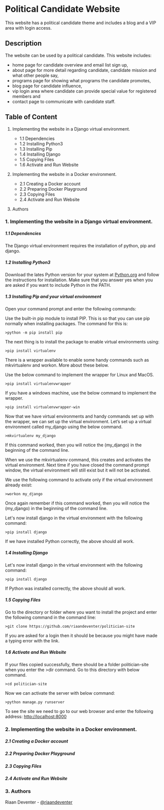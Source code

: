 # Political Candidate Website

This website has a political candidate theme and includes a blog and a VIP area with login access.

## Description

The website can be used by a political candidate. This website includes:
* home page for candidate overview and email list sign up,
* about page for more detail regarding candidate, candidate mission and what other people say,
* programs page for showing what programs the candidate promotes, 
* blog page for candidate influence,
* vip login area where candidate can provide special value for registered members and
* contact page to communicate with candidate staff.

## Table of Content
1.  Implementing the website in a Django virtual environment.
    - 1.1   Dependencies
    - 1.2   Installing Python3
    - 1.3   Installing Pip
    - 1.4   Installing Django
    - 1.5   Copying Files
    - 1.6   Activate and Run Website
             
2.  Implementing the website in a Docker environment.
    - 2.1   Creating a Docker account
    - 2.2   Preparing Docker Playground
    - 2.3   Copying Files
    - 2.4   Activate and Run Website
  
3.  Authors

### 1.  Implementing the website in a Django virtual environment.

##### 1.1   Dependencies

The Django virtual environment requires the installation of python, pip and django.

##### 1.2   Installing Python3

Download the lates Python version for your system at [Python.org](https://www.python.org/downloads/) and follow the instructions for installation.  Make sure that you
answer yes when you are asked if you want to include Python in the PATH.

##### 1.3   Installing Pip and your virtual environment

Open your command prompt and enter the following commands:

Use the built-in pip module to install PIP.
This is so that you can use pip normally when installing packages.
The command for this is:
```
>python -m pip install pip
```
The next thing is to install the package to enable virtual environments using:
```
>pip install virtualenv
```
There is a wrapper available to enable some handy commands such as mkvirtualenv and workon.
More about these below. 

Use the below command to implement the wrapper for Linux and MacOS.
```
>pip install virtualenvwrapper
```
If you have a windows machine, use the below command to implement the wrapper.
```
>pip install virtualenvwrapper-win
```
Now that we have virtual environments and handy commands set up with the wrapper, 
we can set up the virtual environment. Let’s set up a virtual environment called my_django
using the below command.
```
>mkvirtualenv my_django
```
If this command worked, then you will notice the (my_django) in the beginning of the command line.

When we use the mkvirtualenv command, this creates and activates the virtual environment.
Next time if you have closed the command prompt window, the virtual environment will still 
exist but it will not be activated.

We use the following command to activate only if the virtual environment already exist:
```
>workon my_django
```
Once again remember if this command worked, then you will notice the (my_django) in the beginning of the command line.

Let's now install django in the virtual environment with the following command:
```
>pip install django
```
If we have installed Python correctly, the above should all work.

##### 1.4   Installing Django

Let's now install django in the virtual environment with the following command:
```
>pip install django
```
If Python was installed correctly, the above should all work.

##### 1.5   Copying Files

Go to the directory or folder where you want to install the project and enter the following command in the command line:
```
>git clone https://github.com/riaandeventer/politician-site
```
If you are asked for a login then it should be because you might have made a typing error with the link.

##### 1.6   Activate and Run Website

If your files copied successfully, there should be a folder politician-site when you enter the >dir command.
Go to this directory with below command.
```
>cd politician-site
```
Now we can activate the server with below command:
```
>python manage.py runserver
```
To see the site we need to go to our web browser and enter the following address: [http://localhost:8000](http://localhost:8000/)

### 2.  Implementing the website in a Docker environment.

##### 2.1   Creating a Docker account

##### 2.2   Preparing Docker Playground

##### 2.3   Copying Files

##### 2.4   Activate and Run Website

### 3.  Authors

Riaan Deventer  - [@riaandeventer](https://twitter.com/riaandeventer)
